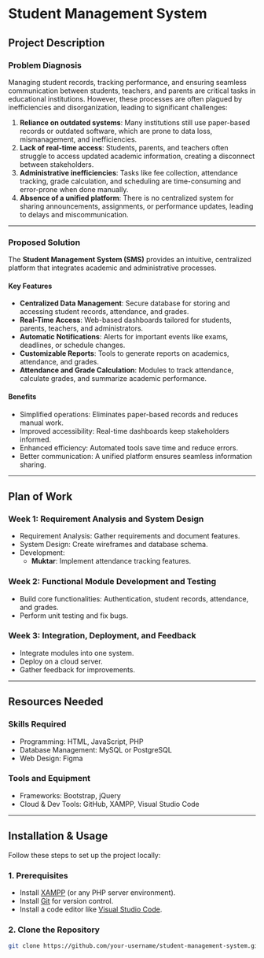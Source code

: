# Student Management System

## Project Description

### Problem Diagnosis

Managing student records, tracking performance, and ensuring seamless communication between students, teachers, and parents are critical tasks in educational institutions. However, these processes are often plagued by inefficiencies and disorganization, leading to significant challenges:

1. **Reliance on outdated systems**: Many institutions still use paper-based records or outdated software, which are prone to data loss, mismanagement, and inefficiencies.
2. **Lack of real-time access**: Students, parents, and teachers often struggle to access updated academic information, creating a disconnect between stakeholders.
3. **Administrative inefficiencies**: Tasks like fee collection, attendance tracking, grade calculation, and scheduling are time-consuming and error-prone when done manually.
4. **Absence of a unified platform**: There is no centralized system for sharing announcements, assignments, or performance updates, leading to delays and miscommunication.

---

### Proposed Solution

The **Student Management System (SMS)** provides an intuitive, centralized platform that integrates academic and administrative processes.

#### Key Features

- **Centralized Data Management**: Secure database for storing and accessing student records, attendance, and grades.
- **Real-Time Access**: Web-based dashboards tailored for students, parents, teachers, and administrators.
- **Automatic Notifications**: Alerts for important events like exams, deadlines, or schedule changes.
- **Customizable Reports**: Tools to generate reports on academics, attendance, and grades.
- **Attendance and Grade Calculation**: Modules to track attendance, calculate grades, and summarize academic performance.

#### Benefits

- Simplified operations: Eliminates paper-based records and reduces manual work.
- Improved accessibility: Real-time dashboards keep stakeholders informed.
- Enhanced efficiency: Automated tools save time and reduce errors.
- Better communication: A unified platform ensures seamless information sharing.

---

## Plan of Work

### Week 1: Requirement Analysis and System Design

- Requirement Analysis: Gather requirements and document features.
- System Design: Create wireframes and database schema.
- Development:
  - **Muktar**: Implement attendance tracking features.

### Week 2: Functional Module Development and Testing

- Build core functionalities: Authentication, student records, attendance, and grades.
- Perform unit testing and fix bugs.

### Week 3: Integration, Deployment, and Feedback

- Integrate modules into one system.
- Deploy on a cloud server.
- Gather feedback for improvements.

---

## Resources Needed

### Skills Required

- Programming: HTML, JavaScript, PHP
- Database Management: MySQL or PostgreSQL
- Web Design: Figma

### Tools and Equipment

- Frameworks: Bootstrap, jQuery
- Cloud & Dev Tools: GitHub, XAMPP, Visual Studio Code

---

## Installation & Usage

Follow these steps to set up the project locally:

### 1. Prerequisites

- Install [XAMPP](https://www.apachefriends.org/) (or any PHP server environment).
- Install [Git](https://git-scm.com/) for version control.
- Install a code editor like [Visual Studio Code](https://code.visualstudio.com/).

### 2. Clone the Repository

```bash
git clone https://github.com/your-username/student-management-system.git
```

